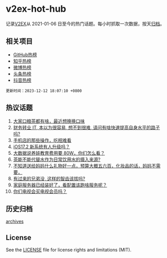 # v2ex-hot-hub

 记录[V2EX](https://www.v2ex.com/)从 2021-01-06 日至今的热门话题。每小时抓取一次数据，按天[归档](archives)。
 
 ## 相关项目

- [GitHub热榜](https://github.com/snaildev/github-hot-hub)
- [知乎热榜](https://github.com/snaildev/zhihu-hot-hub)
- [微博热榜](https://github.com/snaildev/weibo-hot-hub)
- [头条热榜](https://github.com/snaildev/toutiao-hot-hub)
- [抖音热榜](https://github.com/snaildev/douyin-hot-hub)


 `更新时间：2023-12-12 18:07:10 +0800`

## 热议话题

1. [大家口粮茶都有啥，最近想换换口味](https://www.v2ex.com/t/999587)
1. [财务转业 IT, 本以为很容易, 想不到很难, 请问有啥快速提高自身水平的路子吗?](https://www.v2ex.com/t/999553)
1. [手机店的那些操作，吃相难看](https://www.v2ex.com/t/999571)
1. [iOS17.2 新系统有人升级吗？](https://www.v2ex.com/t/999568)
1. [大数据说养娃教育费用要 80W，你们怎么看？](https://www.v2ex.com/t/999540)
1. [茶能不能代替水作为日常饮用水的摄入来源?](https://www.v2ex.com/t/999567)
1. [不知道送给妈妈什么礼物好一点，预算大概五六百，化妆品的话，妈妈不需要，](https://www.v2ex.com/t/999582)
1. [有过来的兄弟没, 这样的智齿该拔吗?](https://www.v2ex.com/t/999658)
1. [家庭服务器已经装好了，看配置该跑啥服务呢？](https://www.v2ex.com/t/999575)
1. [你们电视会买电视会员吗？](https://www.v2ex.com/t/999643)

## 历史归档

[archives](archives)

## License

See the [LICENSE](LICENSE) file for license rights and limitations (MIT).
